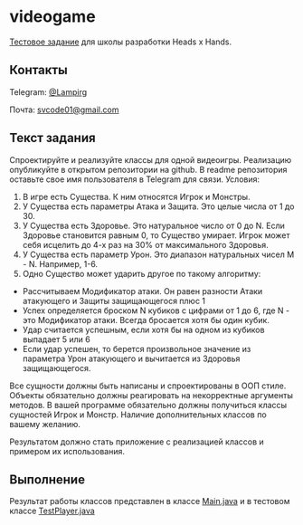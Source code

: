 # videogame

[Тестовое задание](https://docs.google.com/document/d/1lfpe1JDCuGMQ3cFyn5oNk2PqRO94z6IqCq6yoTaUsYo/edit) для школы разработки Heads x Hands.

## Контакты

Telegram: [@Lampirg](https://t.me/Lampirg)

Почта: svcode01@gmail.com

## Текст задания

Спроектируйте и реализуйте классы для одной видеоигры. Реализацию опубликуйте в открытом репозитории на github. В readme репозитория оставьте свое имя пользователя в Telegram для связи.
Условия:
1) В игре есть Существа. К ним относятся Игрок и Монстры.
2) У Существа есть параметры Атака и Защита. Это целые числа от 1 до 30.
3) У Существа есть Здоровье. Это натуральное число от 0 до N. Если Здоровье становится равным 0, то Существо умирает. Игрок может себя исцелить до 4-х раз на 30% от максимального Здоровья.
4) У Существа есть параметр Урон. Это диапазон натуральных чисел M - N. Например, 1-6.
5) Одно Существо может ударить другое по такому алгоритму:
- Рассчитываем Модификатор атаки. Он равен разности Атаки атакующего и Защиты защищающегося плюс 1
- Успех определяется броском N кубиков с цифрами от 1 до 6, где N - это Модификатор атаки. Всегда бросается хотя бы один кубик.
- Удар считается успешным, если хотя бы на одном из кубиков выпадает 5 или 6
- Если удар успешен, то берется произвольное значение из параметра Урон атакующего и вычитается из Здоровья защищающегося.

Все сущности должны быть написаны и спроектированы в ООП стиле. Объекты обязательно должны реагировать на некорректные аргументы методов.
В вашей программе обязательно должны получиться классы сущностей Игрок и Монстр. Наличие дополнительных классов по вашему желанию.

Результатом должно стать приложение с реализацией классов и примером их использования.

## Выполнение

Результат работы классов представлен в классе [Main.java](src/main/java/dev/lampirg/Main.java) и в тестовом классе [TestPlayer.java](src/test/java/TestPlayer.java)